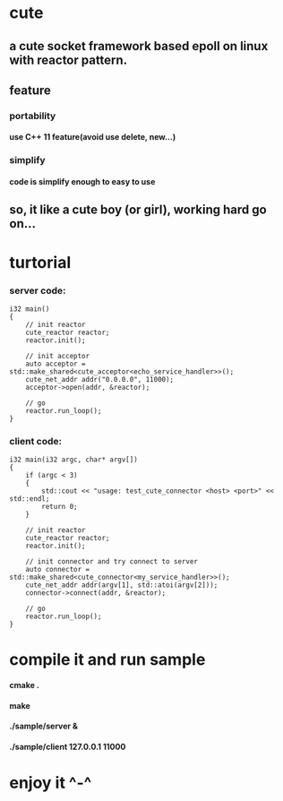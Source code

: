 # cute

## a cute socket framework based epoll on linux with reactor pattern.

## feature
### portability
#### use C++ 11 feature(avoid use delete, new...)
### simplify
#### code is simplify enough to easy to use
### 
## so, it like a cute boy (or girl), working hard go on...

# turtorial

### server code:

    i32 main()
    {
        // init reactor
        cute_reactor reactor;
        reactor.init();

        // init acceptor
        auto acceptor = std::make_shared<cute_acceptor<echo_service_handler>>();
        cute_net_addr addr("0.0.0.0", 11000);
        acceptor->open(addr, &reactor);

        // go
        reactor.run_loop();	
    }

### client code:

    i32 main(i32 argc, char* argv[])
    {
	    if (argc < 3)
	    {
            std::cout << "usage: test_cute_connector <host> <port>" << std::endl;
            return 0;
	    }

        // init reactor
        cute_reactor reactor;
        reactor.init();

        // init connector and try connect to server
        auto connector = std::make_shared<cute_connector<my_service_handler>>();
        cute_net_addr addr(argv[1], std::atoi(argv[2]));
        connector->connect(addr, &reactor);
	
        // go
        reactor.run_loop();	
    }

# compile it and run sample
#### cmake .
#### make 
#### ./sample/server &
#### ./sample/client 127.0.0.1 11000

# enjoy it ^-^

